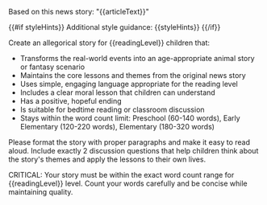 Based on this news story: "{{articleText}}"

{{#if styleHints}}
Additional style guidance: {{styleHints}}
{{/if}}

Create an allegorical story for {{readingLevel}} children that:

- Transforms the real-world events into an age-appropriate animal story or fantasy scenario
- Maintains the core lessons and themes from the original news story
- Uses simple, engaging language appropriate for the reading level
- Includes a clear moral lesson that children can understand
- Has a positive, hopeful ending
- Is suitable for bedtime reading or classroom discussion
- Stays within the word count limit: Preschool (60-140 words), Early Elementary (120-220 words), Elementary (180-320 words)

Please format the story with proper paragraphs and make it easy to read aloud. Include exactly 2 discussion questions that help children think about the story's themes and apply the lessons to their own lives.

CRITICAL: Your story must be within the exact word count range for {{readingLevel}} level. Count your words carefully and be concise while maintaining quality.
